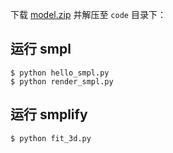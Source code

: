下载 [model.zip](https://github.com/YunYang1994/smplify/releases/tag/v1.0) 并解压至 `code` 目录下：

## 运行 smpl

```bashrc
$ python hello_smpl.py
$ python render_smpl.py
```

## 运行 smplify

```bashrc
$ python fit_3d.py
```
